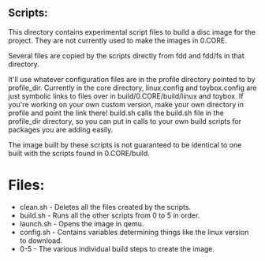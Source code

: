 ## Scripts:

This directory contains experimental script files to build a disc image for the project. They are not currently used to make the images in 0.CORE.

Several files are copied by the scripts directly from fdd and fdd/fs in that directory.

It'll use whatever configuration files are in the profile directory pointed to by profile_dir. Currently in the core directory, linux.config and toybox.config are just symbolic links to files over in build/0.CORE/build/linux and toybox. If you're working on your own custom version, make your own directory in profile and point the link there! build.sh calls the build.sh file in the profile_dir directory, so you can put in calls to your own build scripts for packages you are adding easily.

The image built by these scripts is not guaranteed to be identical to one built with the scripts found in 0.CORE/build.

# Files:

- clean.sh - Deletes all the files created by the scripts.
- build.sh - Runs all the other scripts from 0 to 5 in order.
- launch.sh - Opens the image in qemu.
- config.sh - Contains variables determining things like the linux version to download.
- 0-5 - The various individual build steps to create the image.